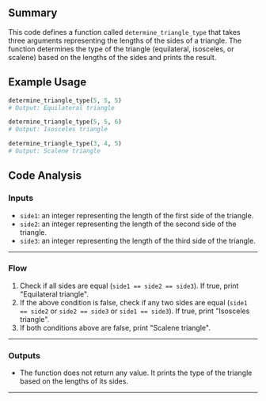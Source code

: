 ## Summary
This code defines a function called `determine_triangle_type` that takes three arguments representing the lengths of the sides of a triangle. The function determines the type of the triangle (equilateral, isosceles, or scalene) based on the lengths of the sides and prints the result.

## Example Usage
```python
determine_triangle_type(5, 5, 5)
# Output: Equilateral triangle

determine_triangle_type(5, 5, 6)
# Output: Isosceles triangle

determine_triangle_type(3, 4, 5)
# Output: Scalene triangle
```

## Code Analysis
### Inputs
- `side1`: an integer representing the length of the first side of the triangle.
- `side2`: an integer representing the length of the second side of the triangle.
- `side3`: an integer representing the length of the third side of the triangle.
___
### Flow
1. Check if all sides are equal (`side1 == side2 == side3`). If true, print "Equilateral triangle".
2. If the above condition is false, check if any two sides are equal (`side1 == side2` or `side2 == side3` or `side1 == side3`). If true, print "Isosceles triangle".
3. If both conditions above are false, print "Scalene triangle".
___
### Outputs
- The function does not return any value. It prints the type of the triangle based on the lengths of its sides.
___
